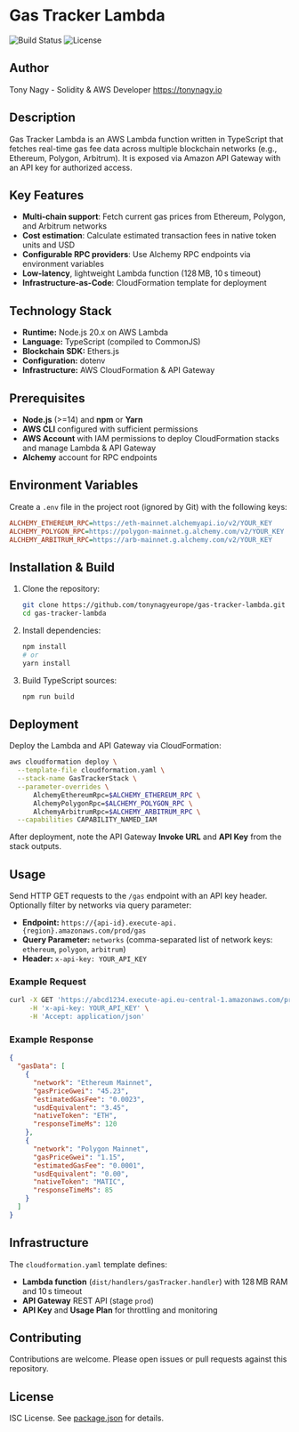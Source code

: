 # Gas Tracker Lambda

![Build Status](https://img.shields.io/badge/build-passing-brightgreen)
![License](https://img.shields.io/badge/license-ISC-blue)

## Author
Tony Nagy - Solidity & AWS Developer
https://tonynagy.io

## Description
Gas Tracker Lambda is an AWS Lambda function written in TypeScript that fetches real-time gas fee data across multiple blockchain networks (e.g., Ethereum, Polygon, Arbitrum). It is exposed via Amazon API Gateway with an API key for authorized access.

## Key Features
- **Multi-chain support**: Fetch current gas prices from Ethereum, Polygon, and Arbitrum networks
- **Cost estimation**: Calculate estimated transaction fees in native token units and USD
- **Configurable RPC providers**: Use Alchemy RPC endpoints via environment variables
- **Low-latency**, lightweight Lambda function (128 MB, 10 s timeout)
- **Infrastructure-as-Code**: CloudFormation template for deployment

## Technology Stack
- **Runtime:** Node.js 20.x on AWS Lambda
- **Language:** TypeScript (compiled to CommonJS)
- **Blockchain SDK:** Ethers.js
- **Configuration:** dotenv
- **Infrastructure:** AWS CloudFormation & API Gateway

## Prerequisites
- **Node.js** (>=14) and **npm** or **Yarn**
- **AWS CLI** configured with sufficient permissions
- **AWS Account** with IAM permissions to deploy CloudFormation stacks and manage Lambda & API Gateway
- **Alchemy** account for RPC endpoints

## Environment Variables
Create a `.env` file in the project root (ignored by Git) with the following keys:
```ini
ALCHEMY_ETHEREUM_RPC=https://eth-mainnet.alchemyapi.io/v2/YOUR_KEY
ALCHEMY_POLYGON_RPC=https://polygon-mainnet.g.alchemy.com/v2/YOUR_KEY
ALCHEMY_ARBITRUM_RPC=https://arb-mainnet.g.alchemy.com/v2/YOUR_KEY
```

## Installation & Build
1. Clone the repository:
   ```bash
   git clone https://github.com/tonynagyeurope/gas-tracker-lambda.git
   cd gas-tracker-lambda
   ```
2. Install dependencies:
   ```bash
   npm install
   # or
   yarn install
   ```
3. Build TypeScript sources:
   ```bash
   npm run build
   ```

## Deployment
Deploy the Lambda and API Gateway via CloudFormation:
```bash
aws cloudformation deploy \
  --template-file cloudformation.yaml \
  --stack-name GasTrackerStack \
  --parameter-overrides \
      AlchemyEthereumRpc=$ALCHEMY_ETHEREUM_RPC \
      AlchemyPolygonRpc=$ALCHEMY_POLYGON_RPC \
      AlchemyArbitrumRpc=$ALCHEMY_ARBITRUM_RPC \
  --capabilities CAPABILITY_NAMED_IAM
```
After deployment, note the API Gateway **Invoke URL** and **API Key** from the stack outputs.

## Usage
Send HTTP GET requests to the `/gas` endpoint with an API key header. Optionally filter by networks via query parameter:
- **Endpoint:** `https://{api-id}.execute-api.{region}.amazonaws.com/prod/gas`
- **Query Parameter:** `networks` (comma-separated list of network keys: `ethereum`, `polygon`, `arbitrum`)
- **Header:** `x-api-key: YOUR_API_KEY`

### Example Request
```bash
curl -X GET 'https://abcd1234.execute-api.eu-central-1.amazonaws.com/prod/gas?networks=ethereum,polygon' \
     -H 'x-api-key: YOUR_API_KEY' \
     -H 'Accept: application/json'
```

### Example Response
```json
{
  "gasData": [
    {
      "network": "Ethereum Mainnet",
      "gasPriceGwei": "45.23",
      "estimatedGasFee": "0.0023",
      "usdEquivalent": "3.45",
      "nativeToken": "ETH",
      "responseTimeMs": 120
    },
    {
      "network": "Polygon Mainnet",
      "gasPriceGwei": "1.15",
      "estimatedGasFee": "0.0001",
      "usdEquivalent": "0.00",
      "nativeToken": "MATIC",
      "responseTimeMs": 85
    }
  ]
}
```

## Infrastructure
The `cloudformation.yaml` template defines:
- **Lambda function** (`dist/handlers/gasTracker.handler`) with 128 MB RAM and 10 s timeout
- **API Gateway** REST API (stage `prod`)
- **API Key** and **Usage Plan** for throttling and monitoring

## Contributing
Contributions are welcome. Please open issues or pull requests against this repository.

## License
ISC License. See [package.json](./package.json) for details.


